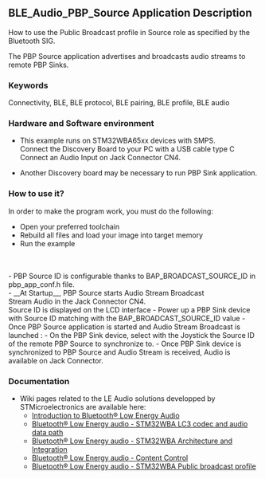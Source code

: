 ## __BLE_Audio_PBP_Source Application Description__

How to use the Public Broadcast profile in Source role as specified by the Bluetooth SIG.


The PBP Source application advertises and broadcasts audio streams to remote PBP Sinks.
<br>

### __Keywords__

Connectivity, BLE, BLE protocol, BLE pairing, BLE profile, BLE audio

### __Hardware and Software environment__

  - This example runs on STM32WBA65xx devices with SMPS.
  <br>Connect the Discovery Board to your PC with a USB cable type C
  <br>Connect an Audio Input on Jack Connector CN4.

  - Another Discovery board may be necessary to run PBP Sink application.

### __How to use it?__

In order to make the program work, you must do the following:

 - Open your preferred toolchain
 - Rebuild all files and load your image into target memory
 - Run the example
<br>
<br>
 - PBP Source ID is configurable thanks to BAP_BROADCAST_SOURCE_ID in pbp_app_conf.h file.
<br>
 - __At Startup__, PBP Source starts Audio Stream Broadcast<br>Stream Audio in the Jack Connector CN4.<br>Source ID is displayed on the LCD interface
 - Power up a PBP Sink device with Source ID matching with the BAP_BROADCAST_SOURCE_ID value
 - Once PBP Source application is started and Audio Stream Broadcast is launched :
    - On the PBP Sink device, select with the Joystick the Source ID of the remote PBP Source to synchronize to.
 - Once PBP Sink device is synchronized to PBP Source and Audio Stream is received, Audio is available on Jack Connector.

### __Documentation__

   - Wiki pages related to the LE Audio solutions developped by STMicroelectronics are available here:
     - <a href="https://wiki.st.com/stm32mcu/wiki/Connectivity:Introduction_to_Bluetooth_LE_Audio"> Introduction to Bluetooth® Low Energy Audio</a>
	 - <a href="https://wiki.st.com/stm32mcu/wiki/Connectivity:Bluetooth_LE_Audio_-_STM32WBA_LC3_Codec"> Bluetooth® Low Energy audio - STM32WBA LC3 codec and audio data path</a>
     - <a href="https://wiki.st.com/stm32mcu/wiki/Connectivity:Bluetooth_LE_Audio_-_STM32WBA_Architecture_and_Integration"> Bluetooth® Low Energy audio - STM32WBA Architecture and Integration</a>
     - <a href="https://wiki.st.com/stm32mcu/wiki/Connectivity:Bluetooth_LE_Audio_-_Content_Control"> Bluetooth® Low Energy audio - Content Control</a>
     - <a href="https://wiki.st.com/stm32mcu/wiki/Connectivity:Bluetooth_LE_Audio_-_STM32WBA_Public_Broadcast_Profile"> Bluetooth® Low Energy audio - STM32WBA Public broadcast profile</a>

